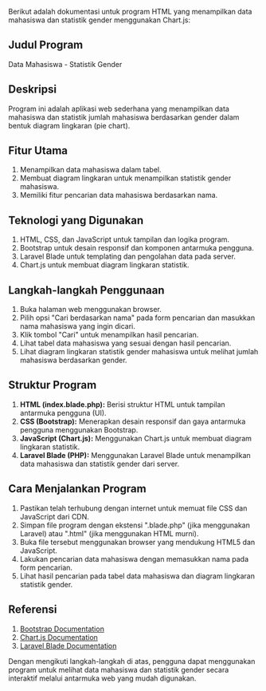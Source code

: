 Berikut adalah dokumentasi untuk program HTML yang menampilkan data mahasiswa dan statistik gender menggunakan Chart.js:

## Judul Program
Data Mahasiswa - Statistik Gender

## Deskripsi
Program ini adalah aplikasi web sederhana yang menampilkan data mahasiswa dan statistik jumlah mahasiswa berdasarkan gender dalam bentuk diagram lingkaran (pie chart).

## Fitur Utama
1. Menampilkan data mahasiswa dalam tabel.
2. Membuat diagram lingkaran untuk menampilkan statistik gender mahasiswa.
3. Memiliki fitur pencarian data mahasiswa berdasarkan nama.

## Teknologi yang Digunakan
1. HTML, CSS, dan JavaScript untuk tampilan dan logika program.
2. Bootstrap untuk desain responsif dan komponen antarmuka pengguna.
3. Laravel Blade untuk templating dan pengolahan data pada server.
4. Chart.js untuk membuat diagram lingkaran statistik.

## Langkah-langkah Penggunaan
1. Buka halaman web menggunakan browser.
2. Pilih opsi "Cari berdasarkan nama" pada form pencarian dan masukkan nama mahasiswa yang ingin dicari.
3. Klik tombol "Cari" untuk menampilkan hasil pencarian.
4. Lihat tabel data mahasiswa yang sesuai dengan hasil pencarian.
5. Lihat diagram lingkaran statistik gender mahasiswa untuk melihat jumlah mahasiswa berdasarkan gender.

## Struktur Program
1. **HTML (index.blade.php):** Berisi struktur HTML untuk tampilan antarmuka pengguna (UI).
2. **CSS (Bootstrap):** Menerapkan desain responsif dan gaya antarmuka pengguna menggunakan Bootstrap.
3. **JavaScript (Chart.js):** Menggunakan Chart.js untuk membuat diagram lingkaran statistik.
4. **Laravel Blade (PHP):** Menggunakan Laravel Blade untuk menampilkan data mahasiswa dan statistik gender dari server.

## Cara Menjalankan Program
1. Pastikan telah terhubung dengan internet untuk memuat file CSS dan JavaScript dari CDN.
2. Simpan file program dengan ekstensi ".blade.php" (jika menggunakan Laravel) atau ".html" (jika menggunakan HTML murni).
3. Buka file tersebut menggunakan browser yang mendukung HTML5 dan JavaScript.
4. Lakukan pencarian data mahasiswa dengan memasukkan nama pada form pencarian.
5. Lihat hasil pencarian pada tabel data mahasiswa dan diagram lingkaran statistik gender.

## Referensi
1. [Bootstrap Documentation](https://getbootstrap.com/docs/4.5/getting-started/introduction/)
2. [Chart.js Documentation](https://www.chartjs.org/docs/latest/)
3. [Laravel Blade Documentation](https://laravel.com/docs/8.x/blade)

Dengan mengikuti langkah-langkah di atas, pengguna dapat menggunakan program untuk melihat data mahasiswa dan statistik gender secara interaktif melalui antarmuka web yang mudah digunakan.